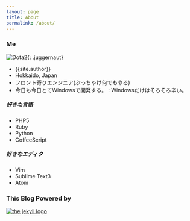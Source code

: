 ```yaml
---
layout: page
title: About
permalink: /about/
---
```

### Me
![Dota2]({{site.url}}img/icon.png){: .juggernaut}

- {{site.author}}
- Hokkaido, Japan
- フロント寄りエンジニア(ぶっちゃけ何でもやる)
- 今日も今日とてWindowsで開発する。
: Windowsだけはそろそろ辛い。

##### 好きな言語
- PHP5
- Ruby
- Python
- CoffeeScript

##### 好きなエディタ
- Vim
- Sublime Text3
- Atom

### This Blog Powered by

[![the jekyll logo][logo]][jekyll]

[logo]: {{site.url}}img/logo-2x.png
[jekyll]: http://jekyllrb.com/

